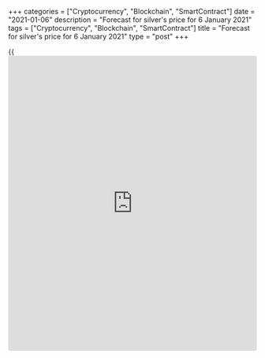 +++
categories = ["Cryptocurrency", "Blockchain", "SmartContract"]
date = "2021-01-06"
description = "Forecast for silver's price for 6 January 2021"
tags = ["Cryptocurrency", "Blockchain", "SmartContract"]
title = "Forecast for silver's price for 6 January 2021"
type = "post"
+++

{{<iframe id="large-banner" src="https://www.bounty.group/#slide=19.0" width="100%" height="600" scrolling="no" style="border: 0px solid rgb(216, 221, 230); border-radius: 3px;">}}

2021-01-06

2021-01-06

Blue wave calls silver. Forecast as of 06.01.2021Dmitri Demidenko

The Democrats' victory in Georgia will help silver to head north as the
reflation environment will strengthen, and the USD will weaken. But what
if a Republican sneaks into the Senate? Let's discuss it and make a
trading plan for [XAGUSD][1]

## Monthly fundamental forecast for silver

Twenty-twenty was a bright year for silver. The [XAGUSD's][1] quotes
grew 47% amid pandemic-driven production cuts, strong investment demand,
the global industry's fast recovery, accelerating inflation
expectations, and a weak USD. Silver was the best performer in the
sector of precious metals. However, it has not exhausted its growth
potential yet as old drivers are still in the game.

Metal Focus estimates that silver production fell 6.3% y-o-y to 780
million ounces in 2020. The countries that suffered the most are Peru,
China, Mexico, and Argentina. On the contrary, investment demand grew.
In the first place, in the USA and Europe.

### Production of silver

###

 _Source: Silver Institute._

### Investment demand for silver

###

 _Source: Silver Institute._

Silver grows popular amid growing inflation expectations and the world
economy's increasing debts. Ten-year inflation-protected US bonds
dropped to their historic low of minus 1.109% since the blue wave
started looking more likely. The spread between 10-year Treasury and
TIPS yields, known as a breakeven rate, rose to 2.021%. A breakeven rate
reflects [investor](https://www.fintechee.com/tutorial-for-forex-trading/investor-mode/)s' expectations concerning average inflation in the
next ten years. The level of 2.021% is a peak value last seen in 2018.

The world's leading countries lavished their economies with fiscal
stimuli in 2020, but they will have to pay the bill in 2021, with the
debt of $13 trillion (+51% y-o-y) coming due. The biggest payers will be
the US ($7.7 trillion), Japan ($2.9 trillion), China ($577 billion),
Italy ($433 billion), France ($348 billion), and Germany ($325 billion).

### Debt due in 2021

###

 _Source: Bloomberg._



The global economy appears to be doomed to a high debt-to-GDP ratio and
new borrowings, which will pay off the old ones. The debt-to-GDP ratio
reached the highest value since WWII. Still, the governments are not
concerned about that: [history](https://www.fixpro.org/post/chargeless-historical-data-api-backtesting/) says money can be easily borrowed if bond
rates do not exceed economic growth rates. According to the World Bank,
the global GDP will grow by 4% in 2021. However, as the theory suggests,
there's a moment when money printing and associated inflation become the
only alternative to defaults. This circumstance heats interest in
precious metals. Another crucial factor is that the Fed does not plan to
raise the federal funds rate.

Chicago Fed Chair Charles L. Evans said the Fed was ready to tolerate
inflation higher than 2.5% and would even not fear PCE at 3%. This
[policy](https://www.fintechee.com/policy/) contributes to the USD's weakening and lowers real treasury
yield. So, the [XAGUSD][1] bulls feel blessed.

### Monthly trading plan for silver

There can be problems if the Democrats lose the Georgia elections:
additional fiscal stimuli and reflation environment will look less
likely, and silver will be sold on growth to $28.3-28.5 and $29.2-29.5
per ounce. On the contrary, the Blue Wave will help silver update
August's high and return to the value of $30 last seen in February 2013.





## Price chart of XAGUSD in real time mode

The content of this article reflects the author’s opinion and does not
necessarily reflect the official position of LiteForex. The material
published on this page is provided for informational purposes only and
should not be considered as the provision of investment advice for the
purposes of Directive 2004/39/EC.

Rate this article:

{{value}}

( {{count}} {{title}} )

   1. my.liteforex.com/trading/chart?symbol=XAGUSD&returnUrl=true
